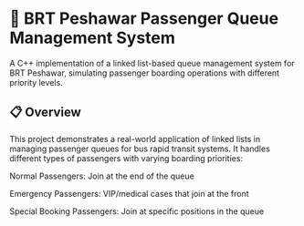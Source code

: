 # 🚌 BRT Peshawar Passenger Queue Management System
A C++ implementation of a linked list-based queue management system for BRT Peshawar, simulating passenger boarding operations with different priority levels.

## 📋 Overview
This project demonstrates a real-world application of linked lists in managing passenger queues for bus rapid transit systems. It handles different types of passengers with varying boarding priorities:

Normal Passengers: Join at the end of the queue

Emergency Passengers: VIP/medical cases that join at the front

Special Booking Passengers: Join at specific positions in the queue
